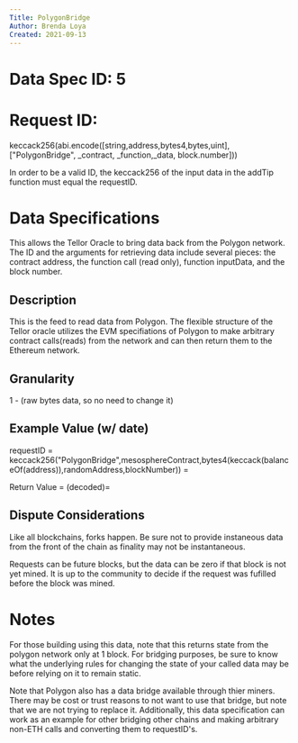 ```yaml
---
Title: PolygonBridge 
Author: Brenda Loya
Created: 2021-09-13
---
```

# Data Spec ID: 5

# Request ID: 

keccack256(abi.encode([string,address,bytes4,bytes,uint],["PolygonBridge", _contract, _function,_data, block.number]))

In order to be a valid ID, the keccack256 of the input data in the addTip function must equal the requestID. 

# Data Specifications

This allows the Tellor Oracle to bring data back from the Polygon network.  The ID and the arguments for retrieving data include several pieces: the contract address, the function call (read only), function inputData, and the block number.


## Description

This is the feed to read data from Polygon.  The flexible structure of the Tellor oracle utilizes the EVM specifiations of Polygon to make arbitrary contract calls(reads) from the network and can then return them to the Ethereum network. 


## Granularity

1 - (raw bytes data, so no need to change it)

## Example Value (w/ date)

requestID   = keccack256("PolygonBridge",mesosphereContract,bytes4(keccack(balanceOf(address)),randomAddress,blockNumber))
            = 

Return Value = 
    (decoded)= 


## Dispute Considerations

Like all blockchains, forks happen. Be sure not to provide instaneous data from the front of the chain as finality may not be instantaneous. 

Requests can be future blocks, but the data can be zero if that block is not yet mined. It is up to the community to decide if the request was fufilled before the block was mined.  

# Notes

For those building using this data, note that this returns state from the polygon network only at 1 block.  For bridging purposes, be sure to know what the underlying rules for changing the state of your called data may be before relying on it to remain static. 

Note that Polygon also has a data bridge available through thier miners.  There may be cost or trust reasons to not want to use that bridge, but note that we are not trying to replace it.  Additionally, this data specification can work as an example for other bridging other chains and making arbitrary non-ETH calls and converting them to requestID's. 
